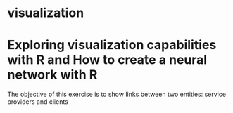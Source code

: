 # visualization
# Exploring visualization capabilities with R and How to create a neural network with R
The objective of this exercise is to show links between two entities: service providers and clients
